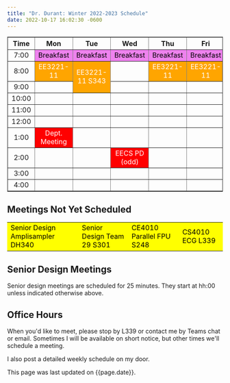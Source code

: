 ```yaml
---
title: "Dr. Durant: Winter 2022-2023 Schedule"
date: 2022-10-17 16:02:30 -0600
---
```


<style type="text/css">
td        { text-align: center;                      }
td.am     { background-color: red;     color: white; }
td.ce4010 { background-color: yellow;  color: black; text-align: left; }
td.ee3221 { background-color: orange;  color: white; }
td.lunch  { background-color: violet;  color: black; }
</style>

<div align="center">
<table border>
<tr><th>Time</th>       <th>Mon</th>                        <th>Tue</th>                                        <th>Wed</th>                        <th>Thu</th>                        <th>Fri</th>                        </tr>
<tr><td>7:00</td>       <td class="lunch">Breakfast</td>    <td class="lunch">Breakfast</td>                    <td class="lunch">Breakfast</td>    <td class="lunch">Breakfast</td>    <td class="lunch">Breakfast</td>    </tr>
<tr><td>8:00</td>       <td class="ee3221">EE3221-11</td>   <td class="ee3221" rowspan="2">EE3221-11 S343</td>  <td>&nbsp;</td>                     <td class="ee3221">EE3221-11</td>   <td class="ee3221">EE3221-11</td>   </tr>
<tr><td>9:00</td>       <td>&nbsp;</td>                                                                         <td>&nbsp;</td>                     <td>&nbsp;</td>                     <td>&nbsp;</td>                     </tr>
<tr><td>10:00</td>      <td>&nbsp;</td>                     <td>&nbsp;</td>                                     <td>&nbsp;</td>                     <td>&nbsp;</td>                     <td>&nbsp;</td>                     </tr>
<tr><td>11:00</td>      <td>&nbsp;</td>                     <td>&nbsp;</td>                                     <td>&nbsp;</td>                     <td>&nbsp;</td>                     <td>&nbsp;</td>                     </tr>
<tr><td>12:00</td>      <td>&nbsp;</td>                     <td>&nbsp;</td>                                     <td>&nbsp;</td>                     <td>&nbsp;</td>                     <td>&nbsp;</td>                     </tr>
<tr><td>1:00</td>       <td class="am">Dept. Meeting</td>   <td>&nbsp;</td>                                     <td>&nbsp;</td>                     <td>&nbsp;</td>                     <td>&nbsp;</td>                     </tr>
<tr><td>2:00</td>       <td>&nbsp;</td>                     <td>&nbsp;</td>                                     <td class="am">EECS PD (odd)</td>   <td>&nbsp;</td>                     <td>&nbsp;</td>                     </tr>
<tr><td>3:00</td>       <td>&nbsp;</td>                     <td>&nbsp;</td>                                     <td>&nbsp;</td>                     <td>&nbsp;</td>                     <td>&nbsp;</td>                     </tr>
<tr><td>4:00</td>       <td>&nbsp;</td>                     <td>&nbsp;</td>                                     <td>&nbsp;</td>                     <td>&nbsp;</td>                     <td>&nbsp;</td>                     </tr>
</table>
</div>

## Meetings Not Yet Scheduled
<table><tr>
<td class="ce4010">Senior Design Amplisampler DH340</td>
<td class="ce4010">Senior Design Team 29 S301</td>
<td class="ce4010">CE4010 Parallel FPU S248</td>
<td class="ce4010">CS4010 ECG L339</td>
</tr></table>

## Senior Design Meetings

Senior design meetings are scheduled for 25 minutes. They start at hh:00 unless indicated otherwise above.

## Office Hours

When you'd like to meet, please stop by L339 or contact me by Teams chat or email. Sometimes I will be available on short notice, but other times we'll schedule a meeting.

I also post a detailed weekly schedule on my door.

This page was last updated on {{page.date}}.
